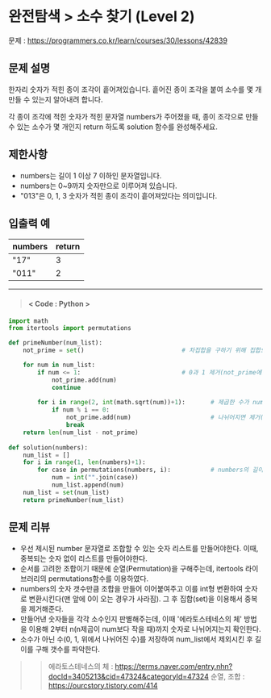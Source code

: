 # 완전탐색 > 소수 찾기 (Level 2)
문제 : https://programmers.co.kr/learn/courses/30/lessons/42839

## 문제 설명
한자리 숫자가 적힌 종이 조각이 흩어져있습니다. 흩어진 종이 조각을 붙여 소수를 몇 개 만들 수 있는지 알아내려 합니다.

각 종이 조각에 적힌 숫자가 적힌 문자열 numbers가 주어졌을 때, 종이 조각으로 만들 수 있는 소수가 몇 개인지 return 하도록 solution 함수를 완성해주세요.

## 제한사항
- numbers는 길이 1 이상 7 이하인 문자열입니다.
- numbers는 0~9까지 숫자만으로 이루어져 있습니다.
- "013"은 0, 1, 3 숫자가 적힌 종이 조각이 흩어져있다는 의미입니다.

## 입출력 예

| numbers | return |
| --- | --- | 
| "17" | 3 |
| "011" | 2 |

____

> #### < Code : Python >
```python
import math
from itertools import permutations

def primeNumber(num_list):
    not_prime = set()                           # 차집합을 구하기 위해 집합으로 (num_list도 집합)

    for num in num_list:
        if num <= 1:                            # 0과 1 제거(not_prime에 포함)
            not_prime.add(num)
            continue
            
        for i in range(2, int(math.sqrt(num))+1):       # 제곱한 수가 num보다 작을 때 까지
            if num % i == 0:
                not_prime.add(num)                      # 나뉘어지면 제거(not_prime에 포함) 후 break
                break
    return len(num_list - not_prime)
    
def solution(numbers):
    num_list = []
    for i in range(1, len(numbers)+1):
        for case in permutations(numbers, i):           # numbers의 길이 이하의 모든 길이의 순열
            num = int("".join(case))
            num_list.append(num)
    num_list = set(num_list)
    return primeNumber(num_list)
```

## 문제 리뷰
- 우선 제시된 number 문자열로 조합할 수 있는 숫자 리스트를 만들어야한다. 이때, 중복되는 숫자 없이 리스트를 만들어야한다.
- 순서를 고려한 조합이기 때문에 순열(Permutation)을 구해주는데, itertools 라이브러리의 permutations함수를 이용하였다.
- numbers의 숫자 갯수만큼 조합을 만들어 이어붙여주고 이를 int형 변환하여 숫자로 변환시킨다(맨 앞에 0이 오는 경우가 사라짐). 그 후 집합(set)을 이용해서 중복을 제거해준다.
- 만들어낸 숫자들을 각각 소수인지 판별해주는데, 이때 '에라토스테네스의 체' 방법을 이용해 2부터 n(n제곱이 num보다 작을 때)까지 숫자로 나뉘어지는지 확인한다.
- 소수가 아닌 수(0, 1, 위에서 나뉘어진 수)를 저장하여 num_list에서 제외시킨 후 길이를 구해 갯수를 파악한다.
>> 에라토스테네스의 체 : https://terms.naver.com/entry.nhn?docId=3405213&cid=47324&categoryId=47324
순열, 조합 : https://ourcstory.tistory.com/414